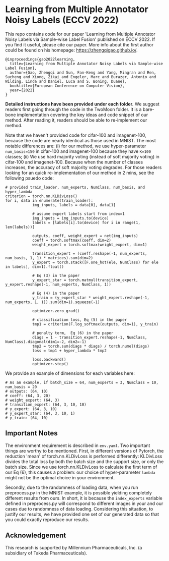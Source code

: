# Learning from Multiple Annotator Noisy Labels (ECCV 2022)

This repo contains code for our paper 'Learning from Multiple Annotator Noisy Labels via Sample-wise Label Fusion' published on ECCV 2022. If you find it useful, please cite our paper. More info about the first author could be found on his homepage: https://zhengqigao.github.io/.


```
@inproceedings{gao2022learning,
  title={Learning from Multiple Annotator Noisy Labels via Sample-wise Label Fusion},
  author={Gao, Zhengqi and Sun, Fan-Keng and Yang, Mingran and Ren, Sucheng and Xiong, Zikai and Engeler, Marc and Burazer, Antonio and Wilding, Linda and Daniel, Luca and S. Boning, Duane},
  booktitle={European Conference on Computer Vision},
  year={2022}
}
```

**Detailed instructions have been provided under each folder.** We suggest readers first going through the code in the TwoMoon folder. It is a bare-bone implementation covering the key ideas and code snippet of our method. After reading it, readers should be able to re-implement our method.


Note that we haven't provided code for cifar-100 and imagenet-100, because the code are nearly identical as those used in MNIST. The most notable differences are: (i) for our method, we use hyper-parameter ```num_basis=150``` in cifar-100 and imagenet-100 because they have ```K=100``` classes; (ii) We use hard majority voting (instead of soft majority voting) in cifar-100 and imagenet-100. Because when the number of classes increases, the accuracy of soft majority voting degrades. For those readers looking for an quick re-implementation of our method in 2 mins, see the following psuedo code:

```
# provided train_loader, num_experts, NumClass, num_basis, and hyper_lambda
criterion = torch.nn.KLDivLoss()
for i, data in enumerate(train_loader):
            img_inputs, labels = data[0], data[1]  
            
            # assume expert labels start from index=1
            img_inputs = img_inputs.to(device)
            labels = [labels[i].to(device) for i in range(1, len(labels))] 
            
            outputs, coeff, weight_expert = net(img_inputs)
            coeff = torch.softmax(coeff, dim=2)
            weight_expert = torch.softmax(weight_expert, dim=1)

            transition_expert = (coeff.reshape(-1, num_experts, num_basis, 1, 1) * matrices).sum(dim=2)
            y_expert = torch.stack([F.one_hot(ele, NumClass) for ele in labels], dim=1).float()
            
            # Eq (3) in the paper
            y_expert_star = torch.matmul(transition_expert, y_expert.reshape(-1, num_experts, NumClass, 1))
            
            # Eq (4) in the paper
            y_train = (y_expert_star * weight_expert.reshape(-1, num_experts, 1, 1)).sum(dim=1).squeeze(-1)

            optimizer.zero_grad()

            # classification loss, Eq (5) in the paper
            tmp1 = criterion(F.log_softmax(outputs, dim=1), y_train)

            # penalty term,  Eq (6) in the paper
            diags = 1 - transition_expert.reshape(-1, NumClass, NumClass).diagonal(dim1=-2, dim2=-1)
            tmp2 = torch.sum(diags * diags) / torch.numel(diags)
            loss = tmp1 + hyper_lambda * tmp2

            loss.backward()
            optimizer.step()
```

We provide an example of dimensions for each variables here:

```
# As an example, if batch_size = 64, num_experts = 3, NumClass = 10, num_basis = 20
# outputs: (64, 10)
# coeff: (64, 3, 20)
# weight_expert: (64, 3)
# transition_expert: (64, 3, 10, 10)
# y_expert: (64, 3, 10)
# y_expert_star: (64, 3, 10, 1)
# y_train: (64, 10)
```

## Important Notes

The environment requirement is described in ```env.yaml```. Two important things are worthy to be mentioned. First, in different versions of Pytorch, the reduction 'mean' of torch.nn.KLDivLoss is performed differently: KLDivLoss divides the total loss by both the batch size and the support size, or only the batch size. Since we use torch.nn.KLDivLoss to calculate the first term of our Eq (6), this causes a problem: our choice of hyper-parameter ```lambda``` might not be the optimal choice in your environment.

Secondly, due to the randomness of loading data, when you run preprocess.py in the MNIST example, it is possible yielding completely different results from ours. In short, it is because the ```index_experts``` variable defined in preprocess.py will correspond to different images in your and our cases due to randomness of data loading. Considering this situation, to justify our results, we have provided one set of our generated data so that you could exactly reproduce our results. 

## Acknowledgement

This research is supported by Millennium Pharmaceuticals, Inc. (a subsidiary of Takeda Pharmaceuticals).
